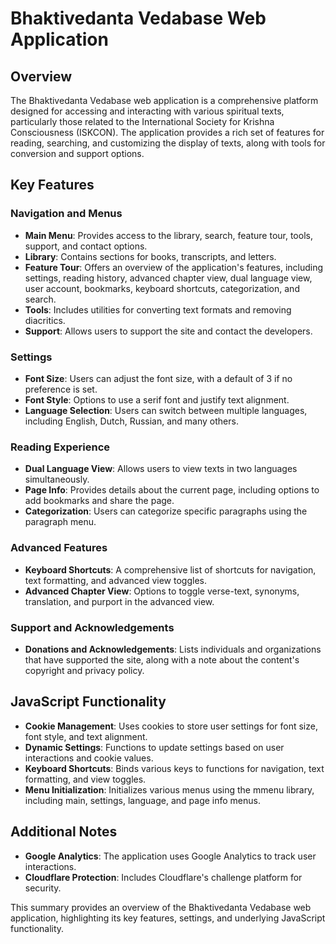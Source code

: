 # Bhaktivedanta Vedabase Web Application

## Overview

The Bhaktivedanta Vedabase web application is a comprehensive platform designed for accessing and interacting with various spiritual texts, particularly those related to the International Society for Krishna Consciousness (ISKCON). The application provides a rich set of features for reading, searching, and customizing the display of texts, along with tools for conversion and support options.

## Key Features

### Navigation and Menus

- **Main Menu**: Provides access to the library, search, feature tour, tools, support, and contact options.
- **Library**: Contains sections for books, transcripts, and letters.
- **Feature Tour**: Offers an overview of the application's features, including settings, reading history, advanced chapter view, dual language view, user account, bookmarks, keyboard shortcuts, categorization, and search.
- **Tools**: Includes utilities for converting text formats and removing diacritics.
- **Support**: Allows users to support the site and contact the developers.

### Settings

- **Font Size**: Users can adjust the font size, with a default of 3 if no preference is set.
- **Font Style**: Options to use a serif font and justify text alignment.
- **Language Selection**: Users can switch between multiple languages, including English, Dutch, Russian, and many others.

### Reading Experience

- **Dual Language View**: Allows users to view texts in two languages simultaneously.
- **Page Info**: Provides details about the current page, including options to add bookmarks and share the page.
- **Categorization**: Users can categorize specific paragraphs using the paragraph menu.

### Advanced Features

- **Keyboard Shortcuts**: A comprehensive list of shortcuts for navigation, text formatting, and advanced view toggles.
- **Advanced Chapter View**: Options to toggle verse-text, synonyms, translation, and purport in the advanced view.

### Support and Acknowledgements

- **Donations and Acknowledgements**: Lists individuals and organizations that have supported the site, along with a note about the content's copyright and privacy policy.

## JavaScript Functionality

- **Cookie Management**: Uses cookies to store user settings for font size, font style, and text alignment.
- **Dynamic Settings**: Functions to update settings based on user interactions and cookie values.
- **Keyboard Shortcuts**: Binds various keys to functions for navigation, text formatting, and view toggles.
- **Menu Initialization**: Initializes various menus using the mmenu library, including main, settings, language, and page info menus.

## Additional Notes

- **Google Analytics**: The application uses Google Analytics to track user interactions.
- **Cloudflare Protection**: Includes Cloudflare's challenge platform for security.

This summary provides an overview of the Bhaktivedanta Vedabase web application, highlighting its key features, settings, and underlying JavaScript functionality.